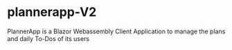 # plannerapp-V2
PlannerApp is a Blazor Webassembly Client Application to manage the plans and daily To-Dos of its users
